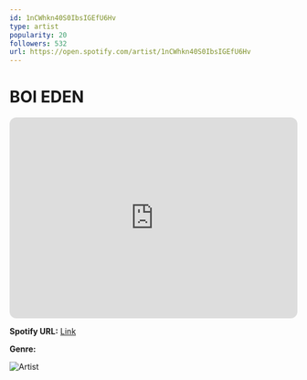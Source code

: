 ```yaml
---
id: 1nCWhkn40S0IbsIGEfU6Hv
type: artist
popularity: 20
followers: 532
url: https://open.spotify.com/artist/1nCWhkn40S0IbsIGEfU6Hv
---
```

# BOI EDEN

<iframe style="border-radius:12px" src="https://open.spotify.com/embed/artist/1nCWhkn40S0IbsIGEfU6Hv" width="100%" height="352" frameBorder="0" allowfullscreen="" allow="autoplay; clipboard-write; encrypted-media; fullscreen; picture-in-picture" loading="lazy"></iframe>

**Spotify URL:** [Link](https://open.spotify.com/artist/1nCWhkn40S0IbsIGEfU6Hv)

**Genre:** 

![Artist](https://i.scdn.co/image/ab6761610000e5ebac22463d26f362303b82f570)
